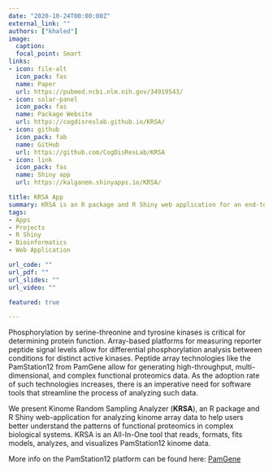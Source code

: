 ```yaml
---
date: "2020-10-24T00:00:00Z"
external_link: ""
authors: ["khaled"]
image:
  caption: 
  focal_point: Smart
links:
- icon: file-alt
  icon_pack: fas
  name: Paper
  url: https://pubmed.ncbi.nlm.nih.gov/34919543/
- icon: solar-panel
  icon_pack: fas
  name: Package Website
  url: https://cogdisreslab.github.io/KRSA/
- icon: github
  icon_pack: fab
  name: GitHub
  url: https://github.com/CogDisResLab/KRSA 
- icon: link
  icon_pack: fas
  name: Shiny app
  url: https://kalganem.shinyapps.io/KRSA/

title: KRSA App
summary: KRSA is an R package and R Shiny web application for an end-to-end upstream kinase analysis of kinome array data
tags:
- Apps
- Projects
- R Shiny
- Bioinformatics
- Web Application

url_code: ""
url_pdf: ""
url_slides: ""
url_video: ""

featured: true

---
```



Phosphorylation by serine-threonine and tyrosine kinases is critical for determining protein function. Array-based platforms for measuring reporter peptide signal levels allow for differential phosphorylation analysis between conditions for distinct active kinases. Peptide array technologies like the PamStation12 from PamGene allow for generating high-throughput, multi-dimensional, and complex functional proteomics data. As the adoption rate of such technologies increases, there is an imperative need for software tools that streamline the process of analyzing such data. 

We present Kinome Random Sampling Analyzer (**KRSA**), an R package and R Shiny web-application for analyzing kinome array data to help users better understand the patterns of functional proteomics in complex biological systems. KRSA is an All-In-One tool that reads, formats, fits models, analyzes, and visualizes PamStation12 kinome data.

More info on the PamStation12 platform can be found here: [PamGene](https://pamgene.com/)







